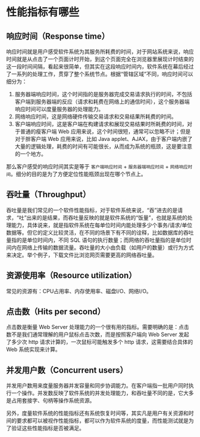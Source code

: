 # 性能指标有哪些

## 响应时间（Response time）

响应时间就是用户感受软件系统为其服务所耗费的时间，对于网站系统来说，响应时间就是从点击了一个页面计时开始，到这个页面完全在浏览器里展现计时结束的这一段时间间隔，看起来很简单，但其实在这段响应时间内，软件系统在幕后经过了一系列的处理工作，贯穿了整个系统节点。根据“管辖区域”不同，响应时间可以细分为：

1. 服务器端响应时间，这个时间指的是服务器完成交易请求执行的时间，不包括客户端到服务器端的反应（请求和耗费在网络上的通信时间），这个服务器端响应时间可以度量服务器的处理能力。
2. 网络响应时间，这是网络硬件传输交易请求和交易结果所耗费的时间。
3. 客户端响应时间，这是客户端在构建请求和展现交易结果时所耗费的时间，对于普通的瘦客户端 Web 应用来说，这个时间很短，通常可以忽略不计；但是对于胖客户端 Web 应用来说，比如 Java applet、AJAX，由于客户端内嵌了大量的逻辑处理，耗费的时间有可能很长，从而成为系统的瓶颈，这是要注意的一个地方。

那么客户感受的响应时间其实是等于 `客户端响应时间` + `服务器端响应时间` + `网络响应时间`。细分的目的是为了方便定位性能瓶颈出现在哪个节点上。

## 吞吐量（Throughput）

吞吐量是我们常见的一个软件性能指标，对于软件系统来说，“吞”进去的是请求，“吐”出来的是结果，而吞吐量反映的就是软件系统的“饭量”，也就是系统的处理能力，具体说来，就是指软件系统在每单位时间内能处理多少个事务/请求/单位数据等。但它的定义比较灵活，在不同的场景下有不同的诠释，比如数据库的吞吐量指的是单位时间内，不同 SQL 语句的执行数量；而网络的吞吐量指的是单位时间内在网络上传输的数据流量。吞吐量的大小由负载（如用户的数量）或行为方式来决定。举个例子，下载文件比浏览网页需要更高的网络吞吐量。

## 资源使用率（Resource utilization）

常见的资源有：CPU占用率、内存使用率、磁盘I/O、网络I/O。

## 点击数（Hits per second）

点击数是衡量 Web Server 处理能力的一个很有用的指标。需要明确的是：点击数不是我们通常理解的用户鼠标点击次数，而是按照客户端向 Web Server 发起了多少次 http 请求计算的，一次鼠标可能触发多个 http 请求，这需要结合具体的 Web 系统实现来计算。

## 并发用户数（Concurrent users）

并发用户数用来度量服务器并发容量和同步协调能力。在客户端指一批用户同时执行一个操作。并发数反映了软件系统的并发处理能力，和吞吐量不同的是，它大多是占用套接字、句柄等操作系统资源。

另外，度量软件系统的性能指标还有系统恢复时间等，其实凡是用户有关资源和时间的要求都可以被视作性能指标，都可以作为软件系统的度量，而性能测试就是为了验证这些性能指标是否被满足。